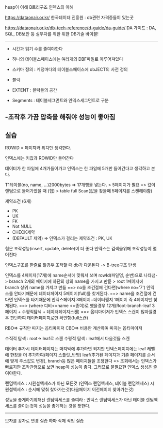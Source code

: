 heap이 이해
B트리구조 인덱스의 이해


https://dataonair.or.kr/
한국데이터 진흥원
: db관련 자격증들이 있는곳

https://dataonair.or.kr/db-tech-reference/d-guide/da-guide/
DA 가이드 : DA, SQL, DB보안 등 실무자를 위한 위한 DB기술 바이블!


------
- 시간과 읽기 수를 줄여야한다
- 하나의 테이블스페이스에는 여러개의 DBF파일로 이루어져있다
- 스키마 정의 : 계정마다의 테이블스페이스에 obJECT의 사전 정의


- 블럭
- EXTENT : 블럭들의 공간
- Segments : 테이블세그먼트와 인덱스세그먼트로 구분


-조작후 가끔 압축을 해줘야 성능이 좋아짐
--------------------
## 실습
ROWID = 페이지와 위치만 생각한다.

인덱스에는 키값과 ROWID만 들어간다

데이터가 한 파일에 4개가들어가고
인덱스는 한 파일에 5개만 들어간다고 생각하고 본다.

T1테이블(no, name, ...)2000bytes
=> 17개행을 넣는다. > 5페이지가 필요
=> 값이 랜덤으로 들어가있을 때 (힙) > table full Scan(값을 찾을때 5페이지를 스캔해야함)

제약조건 (6개)
- PK
- UK
- FK
- Not NULL
- CHECK제약
- (DEFAULT 제약)
=> 인덱스가 걸리는 제약조건 : PK, UK

힙은 조작성능(insert, update, delete)이 더 좋다
인덱스는 검색을위해 조작성능이 떨어진다

인덱스구조를 한줄로 할경우 조작할 때 db가 다운된다 -> B-tree구조 탄생

인덱스를 4페이지(17개)에 name순서에 맞춰서 쓰며 rowId(파일명, 순번)으로 나타냄-> branch 2개의 페이지에 하단의 상의 name을 가지고 만듦 > root 1페이지에 branch 상위 name을 가지고 만듦
==> no를 조건절에 건다면(where no='7') 인덱스를 안타기때문에 데이터페이지 5페이지(full)를 찾게된다.
==> name을 조건절에 건다면 인덱스를 타기때문에 인덱스페이지 3페이지+데이터펭지 1페이지 즉 4페이지만 찾게된다.
==> (where 디비<=name <=종이)로 했을경우 12개(Root-branch-leaf 3페이지 + 수평적탐색 + 데이터페이지스캔)
==> 옵티마이저가 인덱스 스캔이 많아질경우 판단하여 데이터페이지로만 확인함(full스캔)


RBO=> 규칙만 따지는 옵티마이저
CBO=> 비용만 계산하여 따지는 옵티마이저

수직적 탐색 : root-> leaf로 스캔
수평적 탐색 : leaf에서 다음것들 스캔


데이터 추가시 데이터페이지는 마지막에 추가하면 되지만 
인덱스페이지에는 leaf 레벨에 한장을 더 추가하여(페이지 스플릿_반띵) leaf(추가된 페이지과 기존 페이지를 순서에 맞게 주소값도 변경), branch등 많은 페이지들을 조정한다
=> 조회에서는 인덱스가 빠르지만 조작관점으로 보면 heap이 성능이 좋다. 그러므로 불필요한 인덱스 생성은 줄여야한다.


랜덤엑세스 : 시퀀셜엑세스가 아닌 모든것 (인덱스 랜덤엑세스, 테이블 랜덤엑세스)
시퀀셜엑세스 : 순서에 맞춰 찾아가는것(다음페이지 이전페이지 찾아가는것)

성능을 좋게하기위해선 랜덤엑세스를 줄여라 : 인덱스 랜덤엑세스가 아닌 테이블 랜덤엑세스를 줄이는것이 성능을 좋게하는 것을 뜻한다.


----
모자를 강자로 변경 실습
하마 삭제 작업 실습
